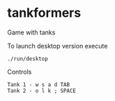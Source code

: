 tankformers
===========

Game with tanks

To launch desktop version execute

    ./run/desktop

Controls

    Tank 1 - w s a d TAB
    Tank 2 - o l k ; SPACE
